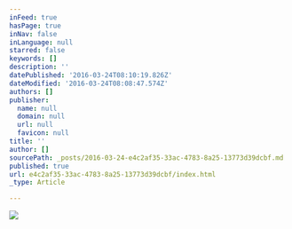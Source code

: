```yaml
---
inFeed: true
hasPage: true
inNav: false
inLanguage: null
starred: false
keywords: []
description: ''
datePublished: '2016-03-24T08:10:19.826Z'
dateModified: '2016-03-24T08:08:47.574Z'
authors: []
publisher:
  name: null
  domain: null
  url: null
  favicon: null
title: ''
author: []
sourcePath: _posts/2016-03-24-e4c2af35-33ac-4783-8a25-13773d39dcbf.md
published: true
url: e4c2af35-33ac-4783-8a25-13773d39dcbf/index.html
_type: Article

---
```

![](https://the-grid-user-content.s3-us-west-2.amazonaws.com/5a87ac11-f827-4528-ba06-4d2db2ead03a.png)